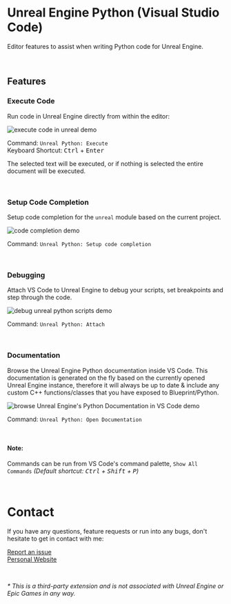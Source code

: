 # Unreal Engine Python (Visual Studio Code)

Editor features to assist when writing Python code for Unreal Engine.

<br>

## Features

### Execute Code

Run code in Unreal Engine directly from within the editor:

![execute code in unreal demo](https://github.com/nils-soderman/vscode-unreal-python/blob/main/media/demo/demo-exec.gif?raw=true)

Command: `Unreal Python: Execute` <br>
Keyboard Shortcut: <kbd>Ctrl</kbd> + <kbd>Enter</kbd>

The selected text will be executed, or if nothing is selected the entire document will be executed.

<br>

### Setup Code Completion
Setup code completion for the `unreal` module based on the current project.

![code completion demo](https://github.com/nils-soderman/vscode-unreal-python/blob/main/media/demo/demo-codecompletion.jpg?raw=true)

Command: `Unreal Python: Setup code completion`

<br>

### Debugging
Attach VS Code to Unreal Engine to debug your scripts, set breakpoints and step through the code.

![debug unreal python scripts demo](https://github.com/nils-soderman/vscode-unreal-python/blob/main/media/demo/demo-attach.gif?raw=true)

Command: `Unreal Python: Attach`

<br>


### Documentation
Browse the Unreal Engine Python documentation inside VS Code. This documentation is generated on the fly based on the currently opened Unreal Engine instance, therefore it will always be up to date & include any custom C++ functions/classes that you have exposed to Blueprint/Python.

![browse Unreal Engine's Python Documentation in VS Code demo](https://github.com/nils-soderman/vscode-unreal-python/blob/main/media/demo/demo-documentation.webp?raw=true)

Command: `Unreal Python: Open Documentation`

<br>

#### Note:
Commands can be run from VS Code's command palette, `Show All Commands` _(Default shortcut: <kbd>Ctrl</kbd> + <kbd>Shift</kbd> + <kbd>P</kbd>)_

<br>

# Contact
If you have any questions, feature requests or run into any bugs, don't hesitate to get in contact with me:

[Report an issue](https://github.com/nils-soderman/vscode-unreal-python/issues "Report an issue on the GitHub repository")<br>
[Personal Website](https://nilssoderman.com)<br>

<br>

_* This is a third-party extension and is not associated with Unreal Engine or Epic Games in any way._
